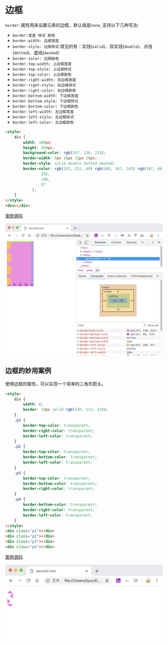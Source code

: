 # 边框

`border:`属性用来设置元素的边框，默认值是`none`, 支持以下几种写法:

-   `border:宽度 样式 颜色`
-   `border-width: 边框宽度`
-   `border-style: 边框样式`:常见的有：实线(`solid`)、双实线(`double`)、点线(`dotted`)、虚线(`dashed`)
-   `border-color: 边框颜色`
-   `border-top-width: 上边框宽度`
-   `border-top-style: 上边框样式`
-   `border-top-color: 上边框颜色`
-   `border-right-width: 右边框宽度`
-   `border-right-style: 右边框样式`
-   `border-right-color: 右边框颜色`
-   `border-bottom-width: 下边框宽度`
-   `border-bottom-style: 下边框样式`
-   `border-bottom-color: 下边框颜色`
-   `border-left-width: 左边框宽度`
-   `border-left-style: 左边框样式`
-   `border-left-color: 左边框颜色`

```html
<style>
    div {
        width: 100px;
        height: 200px;
        background-color: rgb(247, 138, 225);
        border-width: 5px 10px 15px 20px;
        border-style: solid double dotted dashed;
        border-color: rgb(153, 252, 40) rgb(108, 167, 243) rgb(197, 88, 219) rgb(
                255,
                188,
                87
            );
    }
</style>
<div></div>
```

[案例源码](./demo/demo01.html)

![](./images/01.png)

## 边框的妙用案例

使用边框的属性，可以实现一个简单的三角形箭头。

```html
<style>
    div {
        width: 0;
        border: 10px solid rgb(230, 113, 224);
    }
    .p1 {
        border-top-color: transparent;
        border-right-color: transparent;
        border-left-color: transparent;
    }
    .p2 {
        border-top-color: transparent;
        border-bottom-color: transparent;
        border-left-color: transparent;
    }
    .p3 {
        border-top-color: transparent;
        border-bottom-color: transparent;
        border-right-color: transparent;
    }
    .p4 {
        border-bottom-color: transparent;
        border-right-color: transparent;
        border-left-color: transparent;
    }
</style>
<div class="p1"></div>
<div class="p2"></div>
<div class="p3"></div>
<div class="p4"></div>
```

[案例源码](./demo/demo02.html)

![](./images/02.png)

